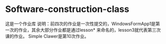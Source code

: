# Software-construction-class
这是一个作业库
说明：前四次的作业是一次性提交的，WindowsFormApp1是第一次的作业，其余大部分作业都是通过lesson* 来命名的，lesson3就代表第三次课的作业。
Simple Clawer是第10次作业。
